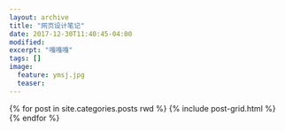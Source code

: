 ```yaml
---
layout: archive
title: "网页设计笔记"
date: 2017-12-30T11:40:45-04:00
modified:
excerpt: "嘎嘎嘎"
tags: []
image: 
  feature: ymsj.jpg
  teaser:
---
```




<div class="tiles">
{% for post in site.categories.posts rwd %}
  {% include post-grid.html %}
{% endfor %}
</div>